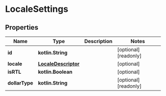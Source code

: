 
# LocaleSettings

## Properties
Name | Type | Description | Notes
------------ | ------------- | ------------- | -------------
**id** | **kotlin.String** |  |  [optional] [readonly]
**locale** | [**LocaleDescriptor**](LocaleDescriptor.md) |  |  [optional]
**isRTL** | **kotlin.Boolean** |  |  [optional]
**dollarType** | **kotlin.String** |  |  [optional] [readonly]



